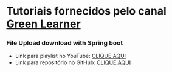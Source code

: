 # Tutoriais fornecidos pelo canal [Green Learner](https://www.youtube.com/c/GreenLearner)

### File Upload download with Spring boot

* Link para playlist no YouTube: [CLIQUE AQUI](https://www.youtube.com/playlist?list=PLq3uEqRnr_2H2KjoG2WHY9Yzfq-ZkzN3X)
* Link para repositório no GitHub: [CLIQUE AQUI](https://github.com/greenlearner01/File-Upload-Download-With-SpringBoot)
